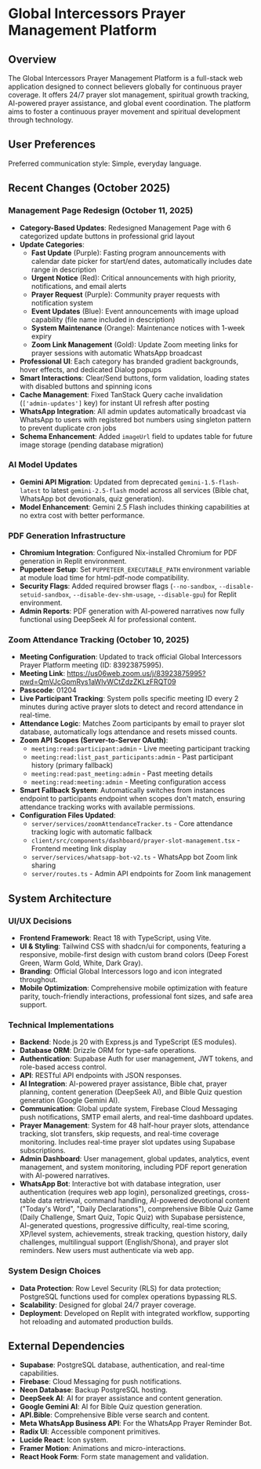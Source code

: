 # Global Intercessors Prayer Management Platform

## Overview
The Global Intercessors Prayer Management Platform is a full-stack web application designed to connect believers globally for continuous prayer coverage. It offers 24/7 prayer slot management, spiritual growth tracking, AI-powered prayer assistance, and global event coordination. The platform aims to foster a continuous prayer movement and spiritual development through technology.

## User Preferences
Preferred communication style: Simple, everyday language.

## Recent Changes (October 2025)

### Management Page Redesign (October 11, 2025)
- **Category-Based Updates**: Redesigned Management Page with 6 categorized update buttons in professional grid layout
- **Update Categories**:
  - **Fast Update** (Purple): Fasting program announcements with calendar date picker for start/end dates, automatically includes date range in description
  - **Urgent Notice** (Red): Critical announcements with high priority, notifications, and email alerts
  - **Prayer Request** (Purple): Community prayer requests with notification system
  - **Event Updates** (Blue): Event announcements with image upload capability (file name included in description)
  - **System Maintenance** (Orange): Maintenance notices with 1-week expiry
  - **Zoom Link Management** (Gold): Update Zoom meeting links for prayer sessions with automatic WhatsApp broadcast
- **Professional UI**: Each category has branded gradient backgrounds, hover effects, and dedicated Dialog popups
- **Smart Interactions**: Clear/Send buttons, form validation, loading states with disabled buttons and spinning icons
- **Cache Management**: Fixed TanStack Query cache invalidation (`['admin-updates']` key) for instant UI refresh after posting
- **WhatsApp Integration**: All admin updates automatically broadcast via WhatsApp to users with registered bot numbers using singleton pattern to prevent duplicate cron jobs
- **Schema Enhancement**: Added `imageUrl` field to updates table for future image storage (pending database migration)

### AI Model Updates
- **Gemini API Migration**: Updated from deprecated `gemini-1.5-flash-latest` to latest `gemini-2.5-flash` model across all services (Bible chat, WhatsApp bot devotionals, quiz generation).
- **Model Enhancement**: Gemini 2.5 Flash includes thinking capabilities at no extra cost with better performance.

### PDF Generation Infrastructure  
- **Chromium Integration**: Configured Nix-installed Chromium for PDF generation in Replit environment.
- **Puppeteer Setup**: Set `PUPPETEER_EXECUTABLE_PATH` environment variable at module load time for html-pdf-node compatibility.
- **Security Flags**: Added required browser flags (`--no-sandbox`, `--disable-setuid-sandbox`, `--disable-dev-shm-usage`, `--disable-gpu`) for Replit environment.
- **Admin Reports**: PDF generation with AI-powered narratives now fully functional using DeepSeek AI for professional content.

### Zoom Attendance Tracking (October 10, 2025)
- **Meeting Configuration**: Updated to track official Global Intercessors Prayer Platform meeting (ID: 83923875995).
- **Meeting Link**: https://us06web.zoom.us/j/83923875995?pwd=QmVJcGpmRys1aWlvWCtZdzZKLzFRQT09
- **Passcode**: 01204
- **Live Participant Tracking**: System polls specific meeting ID every 2 minutes during active prayer slots to detect and record attendance in real-time.
- **Attendance Logic**: Matches Zoom participants by email to prayer slot database, automatically logs attendance and resets missed counts.
- **Zoom API Scopes (Server-to-Server OAuth)**: 
  - `meeting:read:participant:admin` - Live meeting participant tracking
  - `meeting:read:list_past_participants:admin` - Past participant history (primary fallback)
  - `meeting:read:past_meeting:admin` - Past meeting details
  - `meeting:read:meeting:admin` - Meeting configuration access
- **Smart Fallback System**: Automatically switches from instances endpoint to participants endpoint when scopes don't match, ensuring attendance tracking works with available permissions.
- **Configuration Files Updated**: 
  - `server/services/zoomAttendanceTracker.ts` - Core attendance tracking logic with automatic fallback
  - `client/src/components/dashboard/prayer-slot-management.tsx` - Frontend meeting link display
  - `server/services/whatsapp-bot-v2.ts` - WhatsApp bot Zoom link sharing
  - `server/routes.ts` - Admin API endpoints for Zoom link management

## System Architecture

### UI/UX Decisions
- **Frontend Framework**: React 18 with TypeScript, using Vite.
- **UI & Styling**: Tailwind CSS with shadcn/ui for components, featuring a responsive, mobile-first design with custom brand colors (Deep Forest Green, Warm Gold, White, Dark Gray).
- **Branding**: Official Global Intercessors logo and icon integrated throughout.
- **Mobile Optimization**: Comprehensive mobile optimization with feature parity, touch-friendly interactions, professional font sizes, and safe area support.

### Technical Implementations
- **Backend**: Node.js 20 with Express.js and TypeScript (ES modules).
- **Database ORM**: Drizzle ORM for type-safe operations.
- **Authentication**: Supabase Auth for user management, JWT tokens, and role-based access control.
- **API**: RESTful API endpoints with JSON responses.
- **AI Integration**: AI-powered prayer assistance, Bible chat, prayer planning, content generation (DeepSeek AI), and Bible Quiz question generation (Google Gemini AI).
- **Communication**: Global update system, Firebase Cloud Messaging push notifications, SMTP email alerts, and real-time dashboard updates.
- **Prayer Management**: System for 48 half-hour prayer slots, attendance tracking, slot transfers, skip requests, and real-time coverage monitoring. Includes real-time prayer slot updates using Supabase subscriptions.
- **Admin Dashboard**: User management, global updates, analytics, event management, and system monitoring, including PDF report generation with AI-powered narratives.
- **WhatsApp Bot**: Interactive bot with database integration, user authentication (requires web app login), personalized greetings, cross-table data retrieval, command handling, AI-powered devotional content ("Today's Word", "Daily Declarations"), comprehensive Bible Quiz Game (Daily Challenge, Smart Quiz, Topic Quiz) with Supabase persistence, AI-generated questions, progressive difficulty, real-time scoring, XP/level system, achievements, streak tracking, question history, daily challenges, multilingual support (English/Shona), and prayer slot reminders. New users must authenticate via web app.

### System Design Choices
- **Data Protection**: Row Level Security (RLS) for data protection; PostgreSQL functions used for complex operations bypassing RLS.
- **Scalability**: Designed for global 24/7 prayer coverage.
- **Deployment**: Developed on Replit with integrated workflow, supporting hot reloading and automated production builds.

## External Dependencies

- **Supabase**: PostgreSQL database, authentication, and real-time capabilities.
- **Firebase**: Cloud Messaging for push notifications.
- **Neon Database**: Backup PostgreSQL hosting.
- **DeepSeek AI**: AI for prayer assistance and content generation.
- **Google Gemini AI**: AI for Bible Quiz question generation.
- **API.Bible**: Comprehensive Bible verse search and content.
- **Meta WhatsApp Business API**: For the WhatsApp Prayer Reminder Bot.
- **Radix UI**: Accessible component primitives.
- **Lucide React**: Icon system.
- **Framer Motion**: Animations and micro-interactions.
- **React Hook Form**: Form state management and validation.